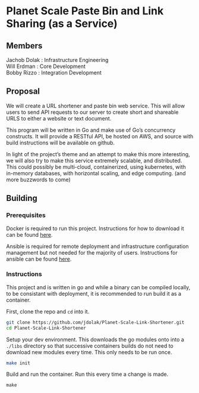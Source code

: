 # Planet Scale Paste Bin and Link Sharing (as a Service)

## Members
Jachob Dolak  : Infrastructure Engineering   
Will Erdman 	: Core Development  
Bobby Rizzo   :  Integration Development  

## Proposal
We will create a URL shortener and paste bin web service. This will allow users to send API requests to our server to create short and shareable URLS to either a website or text document. 
  

This program will be written in Go and make use of Go’s concurrency constructs. It will provide a RESTful API, be hosted on AWS, and source with build instructions will be available on github.  

In light of the project’s theme and an attempt to make this more interesting, we will also try to make this service extremely scalable, and distributed. This could possibly be multi-cloud, containerized, using kubernetes, with in-memory databases, with horizontal scaling, and edge computing. (and more buzzwords to come)

## Building

### Prerequisites

Docker is required to run this project. Instructions for how to download it can be found [here](https://docs.docker.com/get-started/get-docker/).  

Ansible is required for remote deployment and infrastructure configuration management but not needed for the majority of users. Instructions for ansible can be found [here](https://docs.ansible.com/ansible/latest/installation_guide/intro_installation.html).

### Instructions

This project and is written in go and while a binary can be compiled locally, to be consistant with deployment, it is recommended to run build it as a container.

First, clone the repo and `cd` into it.
```sh
git clone https://github.com/jdolak/Planet-Scale-Link-Shortener.git
cd Planet-Scale-Link-Shortener
```

Setup your dev environment. This downloads the go modules onto into a `./libs` directory so that successive containers builds do not need to download new modules every time. 
This only needs to be run once.
```sh
make init
```

Build and run the container. Run this every time a change is made.
```
make
```

